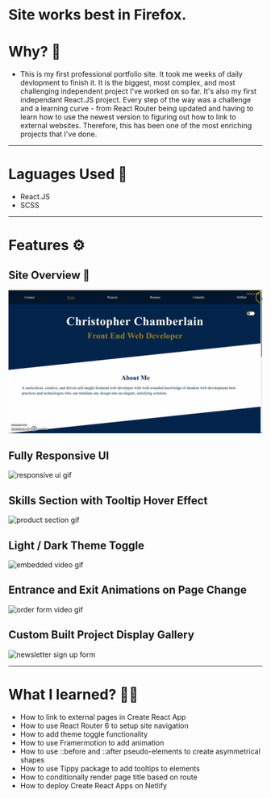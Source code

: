 # Site works best in Firefox.

# Why? 🤔
- This is my first professional portfolio site. It took me weeks of daily devlopment to finish it. It is the biggest, most complex, and most challenging independent project I've worked on so far. It's also my first independant React.JS project. Every step of the way was a challenge and a learning curve - from React Router being updated and having to learn how to use the newest version to figuring out how to link to external websites. Therefore, this has been one of the most enriching projects that I've done.

---

# Laguages Used 💬
- React.JS
- SCSS

---

# Features ⚙

## Site Overview 🧐
![site overview gif](./img/pfoverview.gif)

## Fully Responsive UI
![responsive ui gif](./gifs/responsive-ui.gif)

## Skills Section with Tooltip Hover Effect
![product section gif](./gifs/product-section.gif)

## Light / Dark Theme Toggle
![embedded video gif](./gifs/embedded-video.gif)

## Entrance and Exit Animations on Page Change
![order form video gif](./gifs/order-form.gif)

## Custom Built Project Display Gallery
![newsletter sign up form](./gifs/newsletter.gif)

---

# What I learned? 👨‍💻
- How to link to external pages in Create React App
- How to use React Router 6 to setup site navigation
- How to add theme toggle functionality
- How to use Framermotion to add animation 
- How to use ::before and ::after pseudo-elements to create asymmetrical shapes
- How to use Tippy package to add tooltips to elements
- How to conditionally render page title based on route
- How to deploy Create React Apps on Netlify
